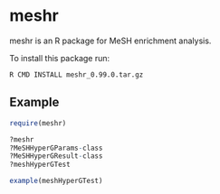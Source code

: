# meshr

meshr is an R package for MeSH enrichment analysis. 

To install this package run:

    R CMD INSTALL meshr_0.99.0.tar.gz

## Example

```r
require(meshr)

?meshr
?MeSHHyperGParams-class
?MeSHHyperGResult-class
?meshHyperGTest

example(meshHyperGTest)
```
